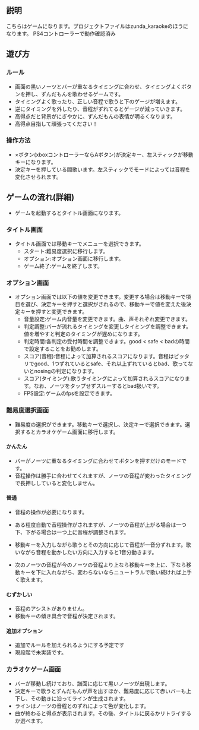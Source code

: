 ## 説明

こちらはゲームになります。プロジェクトファイルはzunda_karaokeのほうになります。
PS4コントローラーで動作確認済み

## 遊び方

### ルール
* 画面の黒いノーツとバーが重なるタイミングに合わせ、タイミングよくボタンを押し、ずんだもんを歌わせるゲームです。
* タイミングよく歌ったり、正しい音程で歌うと下のゲージが増えます。
* 逆にタイミングを外したり、音程がずれてるとゲージが減っていきます。
* 高得点だと背景がにぎやかに、ずんだもんの表情が明るくなります。
* 高得点目指して頑張ってください！

### 操作方法
* ×ボタン(xboxコントローラーならAボタン)が決定キー、左スティックが移動キーになります。
* 決定キーを押している間歌います。左スティックでモードによっては音程を変化させられます。

## ゲームの流れ(詳細)
* ゲームを起動するとタイトル画面になります。

### タイトル画面
* タイトル画面では移動キーでメニューを選択できます。
	* スタート:難易度選択に移行します。
	* オプション:オプション画面に移行します。
	* ゲーム終了:ゲームを終了します。

### オプション画面
* オプション画面では以下の値を変更できます。変更する場合は移動キーで項目を選び、決定キーを押すと選択がされるので、移動キーで値を変えた後決定キーを押すと変更できます。
	* 音量設定:ゲーム内音量を変更できます。曲、声それぞれ変更できます。
	* 判定調整:バーが流れるタイミングを変更しタイミングを調整できます。値を増やすと判定のタイミングが遅めになります。
	* 判定時間:各判定の受付時間を調整できます。good < safe < badの時間で設定することをお勧めします。
	* スコア(音程):音程によって加算されるスコアになります。音程はピッタリでgood、1つずれているとsafe、それ以上ずれているとbad、歌ってないとnosingの判定になります。
	* スコア(タイミング):歌うタイミングによって加算されるスコアになります。なお、ノーツをタップせずスルーするとbad扱いです。
	* FPS設定:ゲームのfpsを設定できます。

### 難易度選択画面
* 難易度の選択ができます。移動キーで選択し、決定キーで選択できます。選択するとカラオケゲーム画面に移行します。

#### かんたん
* バーがノーツに重なるタイミングに合わせてボタンを押すだけのモードです。
* 音程操作は勝手に合わせてくれますが、ノーツの音程が変わったタイミングで長押ししていると変化しません。

#### 普通
* 音程の操作が必要になります。
* ある程度自動で音程操作がされますが、ノーツの音程が上がる場合は一つ下、下がる場合は一つ上に音程が調整されます。
* 移動キーを入力しながら歌うとその方向に応じて音程が一音分ずれます。歌いながら音程を動かしたい方向に入力すると1音分動きます。

* 次のノーツの音程が今のノーツの音程より上なら移動キーを上に、下なら移動キーを下に入れながら、変わらないならニュートラルで歌い続ければ上手く歌えます。

#### むずかしい
* 音程のアシストがありません。
* 移動キーの傾き具合で音程が決定されます。

#### 追加オプション
* 追加でルールを加えられるようにする予定です
* 現段階で未実装です。


### カラオケゲーム画面
* バーが移動し続けており、譜面に応じて黒いノーツが出現します。
* 決定キーで歌うとずんだもんが声を出すほか、難易度に応じて赤いバーも上下し、その動きに沿ってラインが生成されます。
* ラインはノーツの音程とのずれによって色が変化します。
* 曲が終わると得点が表示されます。その後、タイトルに戻るかリトライするか選べます。
